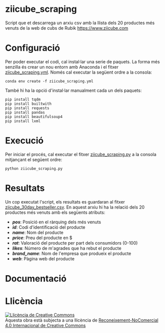 # ziicube_scraping
Script que et descarrega un arxiu csv amb la llista dels 20 productes més venuts de la web de cubs de Rubik https://www.ziicube.com
# Configuració
Per poder executar el codi, cal instal·lar una serie de paquets. La forma més senzilla és crear un nou entorn amb Anaconda i el fitxer [ziicube_scraping.yml](ziicube_scraping.yml). Només cal executar la següent ordre a la consola:
```
conda env create -f ziicube_scraping.yml
```
També hi ha la opció d'instal·lar manualment cada un dels paquets:
```
pip install tqdm
pip install builtwith
pip install requests
pip install pandas
pip install beautifulsoup4
pip install lxml
```
# Execució
Per iniciar el procés, cal executar el fitxer [ziicube_scraping.py](ziicube_scraping.py) a la consola mitjançant el següent ordre:
```
python ziicube_scraping.py
```
# Resultats
Un  cop executat l'script, els resultats es guardaran al fitxer [ziicube_30day_bestseller.csv](ziicube_30day_bestseller.csv).
En aquest arxiu hi ha la relació dels 20 productes més venuts amb els següents atributs:
- ***pos***: Posició en el ràrquing dels més venuts	
- ***id***:	Codi d'identificació del producte
- ***name***: Nom del producte
- ***price***: Preu del producte en $
- ***rat***: Valoració del producte per part dels consumidors (0-100)
- ***likes***: Número de m'agrades que ha rebut el producte
- ***brand_name***:	Nom de l'empresa que produeix el producte
- ***web***: Pàgina web del producte

# Documentació


# Llicència
<a rel="license" href="http://creativecommons.org/licenses/by-nc/4.0/"><img alt="Llicència de Creative Commons" style="border-width:0" src="https://i.creativecommons.org/l/by-nc/4.0/88x31.png" /></a><br />Aquesta obra està subjecta a una llicència de <a rel="license" href="http://creativecommons.org/licenses/by-nc/4.0/">Reconeixement-NoComercial 4.0 Internacional de Creative Commons</a>
